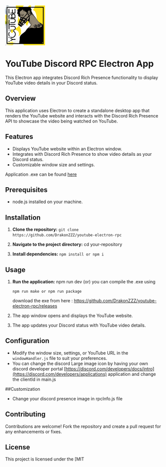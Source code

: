 ![](https://raw.githubusercontent.com/DrakonZZZ/youtube-electron-rpc/main/assets/icon_1.png)

# YouTube Discord RPC Electron App

This Electron app integrates Discord Rich Presence functionality to display YouTube video details in your Discord status.

## Overview

This application uses Electron to create a standalone desktop app that renders the YouTube website and interacts with the Discord Rich Presence API to showcase the video being watched on YouTube.

## Features

- Displays YouTube website within an Electron window.
- Integrates with Discord Rich Presence to show video details as your Discord status.
- Customizable window size and settings.

Application .exe can be found [here](https://github.com/DrakonZZZ/youtube-electron-rpc/releases)

## Prerequisites

- node.js installed on your machine.

## Installation

1. **Clone the repository:**
   ```git clone https://github.com/DrakonZZZ/youtube-electron-rpc```

2. **Navigate to the project directory:**
   cd your-repository

3. **Install dependencies:**
   ```npm install or npm i```


## Usage

1. **Run the application:**
    npm run dev
   (or)
   you can compile the .exe using
   
   ```
   npm run make or npm run package
   ```
   download the exe from here : https://github.com/DrakonZZZ/youtube-electron-rpc/releases
3. The app window opens and displays the YouTube website.
4. The app updates your Discord status with YouTube video details.

## Configuration

- Modify the window size, settings, or YouTube URL in the `windowHandler.js` file to suit your preferences.
- You can change the discord Large image icon by having your own discord developer portal [https://discord.com/developers/docs/intro](https://discord.com/developers/applications) application and change the clientId in main.js

##Customization
- Change your discord presence image in rpcInfo.js file 
## Contributing

Contributions are welcome! Fork the repository and create a pull request for any enhancements or fixes.

## License

This project is licensed under the [MIT 
